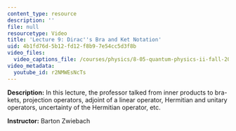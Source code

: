 ```yaml
---
content_type: resource
description: ''
file: null
resourcetype: Video
title: 'Lecture 9: Dirac''s Bra and Ket Notation'
uid: 4b1fd76d-5b12-fd12-f8b9-7e54cc5d3f8b
video_files:
  video_captions_file: /courses/physics/8-05-quantum-physics-ii-fall-2013/video-lectures/lecture-9-diracs-bra-and-ket-notation/r2NMWEsNcTs.vtt
video_metadata:
  youtube_id: r2NMWEsNcTs
---
```


**Description:** In this lecture, the professor talked from inner products to bra-kets, projection operators, adjoint of a linear operator, Hermitian and unitary operators, uncertainty of the Hermitian operator, etc.

**Instructor:** Barton Zwiebach